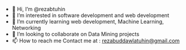 - 👋 Hi, I’m @rezabtuhin
- 👀 I’m interested in software development and web development
- 🌱 I’m currently learning web development, Machine Learning, Networking 
- 💞️ I’m looking to collaborate on Data Mining projects 
- 📫 How to reach me Contact me at : rezabuddawlatuhin@gmail.com

<!---
rezabtuhin/rezabtuhin is a ✨ special ✨ repository because its `README.md` (this file) appears on your GitHub profile.
You can click the Preview link to take a look at your changes.
--->
